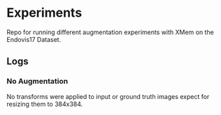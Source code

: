 # Experiments

Repo for running different augmentation experiments with XMem on the Endovis17 Dataset.

## Logs

### No Augmentation

No transforms were applied to input or ground truth images expect for resizing them to 384x384.
